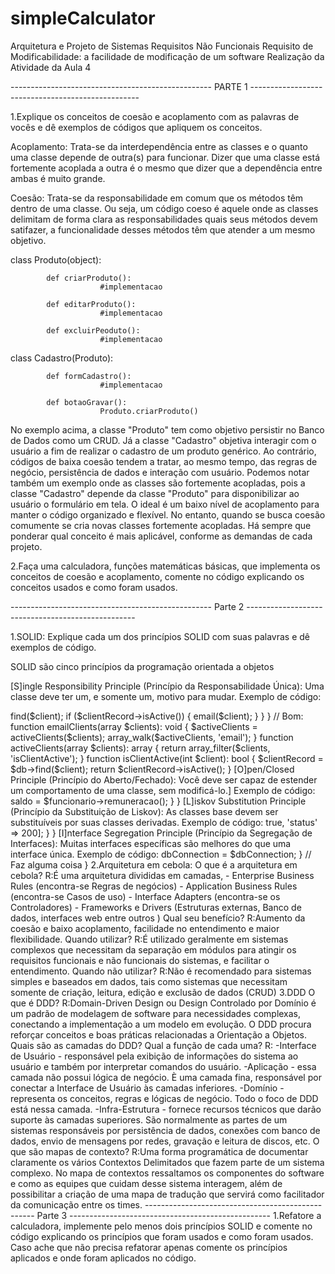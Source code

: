# simpleCalculator

Arquitetura e Projeto de Sistemas
Requisitos Não Funcionais
Requisito de Modificabilidade: a facilidade de modificação de um software
Realização da Atividade da Aula 4

-------------------------------------------------- PARTE 1 --------------------------------------------------

1.Explique os conceitos de coesão e acoplamento com as palavras de vocês e dê exemplos de códigos que apliquem os conceitos.
 
Acoplamento: Trata-se da interdependência entre as classes e o quanto uma classe depende de outra(s) para funcionar. Dizer que uma classe está fortemente acoplada a outra é o mesmo que dizer que a dependência entre ambas é muito grande.
 
Coesão: Trata-se da responsabilidade em comum que os métodos têm dentro de uma classe. Ou seja, um código coeso é aquele onde as classes delimitam de forma clara as responsabilidades quais seus métodos devem satifazer, a funcionalidade desses métodos têm que atender a um mesmo objetivo.
 
class Produto(object):
 
            def criarProduto():
                        #implementacao
 
            def editarProduto():
                        #implementacao
 
            def excluirPeoduto():
                        #implementacao
 
 
class Cadastro(Produto):
           
            def formCadastro():
                        #implementacao
 
            def botaoGravar():
                        Produto.criarProduto()
 
No exemplo acima, a classe "Produto" tem como objetivo persistir no Banco de Dados como um CRUD. Já a classe "Cadastro" objetiva interagir com o usuário a fim  de realizar o cadastro de um produto genérico. Ao contrário, códigos de baixa coesão tendem a tratar, ao mesmo tempo, das regras de negócio, persistência de dados e interação com usuário.
Podemos notar também um exemplo onde as classes são fortemente acopladas, pois a classe "Cadastro" depende da classe "Produto" para disponibilizar ao usuário o formulário em tela.
O ideal é um baixo nível de acoplamento para manter o código organizado e flexível. No entanto, quando se busca coesão comumente se cria novas classes fortemente acopladas.
Há sempre que ponderar qual conceito é mais aplicável, conforme as demandas de cada projeto.

2.Faça uma calculadora, funções matemáticas básicas, que implementa os conceitos de coesão e acoplamento, comente no código explicando os conceitos usados e como foram usados.

-------------------------------------------------- Parte 2 --------------------------------------------------

1.SOLID: Explique cada um dos princípios SOLID com suas palavras e dê exemplos de código.

 SOLID são cinco princípios da programação orientada a objetos

 [S]ingle Responsibility Principle (Princípio da Responsabilidade Única): Uma classe deve ter um, e somente um, motivo para mudar.
 Exemplo de código: 
 <?php
 //Ruim:
 function emailClients(array $clients): void
 {
     foreach ($clients as $client) {
         $clientRecord = $db->find($client);
         if ($clientRecord->isActive()) {
             email($client);
         }
     }
 }
 // Bom:
 function emailClients(array $clients): void
 {
     $activeClients = activeClients($clients);
     array_walk($activeClients, 'email');
 }
 function activeClients(array $clients): array
 {
     return array_filter($clients, 'isClientActive');
 }
 function isClientActive(int $client): bool
 {
     $clientRecord = $db->find($client);
     return $clientRecord->isActive();
 }

 [O]pen/Closed Principle (Princípio do Aberto/Fechado): Você deve ser capaz de estender um comportamento de uma classe, sem modificá-lo.]
 Exemplo de código: 
 <?php
 interface Remuneravel
 {
     public function remuneracao();
 }
 class ContratoClt implements Remuneravel
 {
     public function remuneracao()
     {
         //...
     }
 }
 class Estagio implements Remuneravel
 {
     public function remuneracao()
     {
         //...
     }
 }
 class FolhaDePagamento
 {
     protected $saldo;
     public function calcular(Remuneravel $funcionario)
     {
         $this->saldo = $funcionario->remuneracao();
     }
 }

 [L]iskov Substitution Principle (Princípio da Substituição de Liskov): As classes base devem ser substituíveis por suas classes derivadas.
 Exemplo de código: 
 <?php
 # - Sobrescrevendo um método que não faz nada...
 class Voluntario extends ContratoDeTrabalho
 {
     public function remuneracao()
     {
         // não faz nada
     }
 }
 # - Lançando uma exceção inesperada...
 class MusicPlay
 {
     public function play($file)
     {
         // toca a música   
     }
 }
 class Mp3MusicPlay extends MusicPlay
 {
     public function play($file)
     {
         if (pathinfo($file, PATHINFO_EXTENSION) !== 'mp3') {
             throw new Exception;
         }

         // toca a música
     }
 }

 # - Retornando valores de tipos diferentes...
 class Auth
 {
     public function checkCredentials($login, $password)
     {
         // faz alguma coisa
         return true;
     }
 }
 class AuthApi extends Auth
 {
     public function checkCredentials($login, $password)
     {
         // faz alguma coisa
         return ['auth' => true, 'status' => 200];
     }
 }

 [I]nterface Segregation Principle (Princípio da Segregação de Interfaces): Muitas interfaces específicas são melhores do que uma interface única.
 Exemplo de código: 
 <?php
 interface Aves
 {
     public function setLocalizacao($longitude, $latitude);
     public function renderizar();
 }
 interface AvesQueVoam extends Aves
 {
     public function setAltitude($altitude);
 }
 class Papagaio implements AvesQueVoam
 {
     public function setLocalizacao($longitude, $latitude)
     {
         //Faz alguma coisa
     }
     public function setAltitude($altitude)
     {
         //Faz alguma coisa   
     }
     public function renderizar()
     {
         //Faz alguma coisa
     }
 }
 class Pinguim implements Aves
 {
     public function setLocalizacao($longitude, $latitude)
     {
         //Faz alguma coisa
     }
     public function renderizar()
     {
         //Faz alguma coisa
     }
 }

 [D]ependency Inversion Principle (Princípio da Inversão de Dependências): Dependa de uma abstração e não de uma implementação.
 Exemplo de código: 
 <?php
 interface DBConnectionInterface
 {
     public function connect();
 }
 class MySQLConnection implements DBConnectionInterface
 {
     public function connect()
     {
         // ...
     }
 }
 class OracleConnection implements DBConnectionInterface
 {
     public function connect()
     {
         // ...
     }
 }
 class PasswordReminder
 {
     private $dbConnection;
     public function __construct(DBConnectionInterface $dbConnection) {
         $this->dbConnection = $dbConnection;
     }
     // Faz alguma coisa
 }

2.Arquitetura em cebola:

 O que é a arquitetura em cebola?
 R:É uma arquitetura divididas em camadas, 
 -	Enterprise Business Rules (encontra-se Regras de negócios)
 -	Application Business Rules (encontra-se Casos de uso)
 -	Interface Adapters (encontra-se os Controladores)
 -	Frameworks e Drivers (Estruturas externas, Banco de dados, interfaces web entre outros )

 Qual seu benefício?
 R:Aumento da coesão e baixo acoplamento, facilidade no entendimento e maior flexibilidade.

 Quando utilizar?
 R:É utilizado geralmente em sistemas complexos que necessitam da separação em módulos para atingir os requisitos funcionais e não funcionais do sistemas, e facilitar o entendimento.

 Quando não utilizar?
 R:Não é recomendado para sistemas simples e baseados em dados, tais como sistemas que necessitam somente de criação, leitura, edição e exclusão de dados (CRUD)

3.DDD 

 O que é DDD?
 R:Domain-Driven Design ou Design Controlado por Domínio é um padrão de modelagem de software para necessidades complexas, conectando a implementação a um modelo em evolução. O DDD procura reforçar conceitos e boas práticas relacionadas a Orientação a Objetos.

 Quais são as camadas do DDD? Qual a função de cada uma?
 R:
 -Interface de Usuário - responsável pela exibição de informações do sistema ao usuário e também por interpretar comandos do usuário.
 -Aplicação - essa camada não possui lógica de negócio. È uma camada fina, responsável por conectar a Interface de Usuário às camadas inferiores.
 -Domínio - representa os conceitos, regras e lógicas de negócio. Todo o foco de DDD está nessa camada.
 -Infra-Estrutura - fornece recursos técnicos que darão suporte às camadas superiores. São normalmente as partes de um sistemas responsáveis por persistência de dados, conexões com banco de dados, envio de mensagens por redes, gravação e leitura de discos, etc.

 O que são mapas de contexto?
 R:Uma forma programática de documentar claramente os vários Contextos Delimitados que fazem parte de um sistema complexo. No mapa de  contextos ressaltamos os componentes do software e como as equipes que cuidam desse sistema interagem, além de possibilitar a criação de  uma mapa de tradução que servirá como facilitador da comunicação entre os times.
 
 -------------------------------------------------- Parte 3 --------------------------------------------------

1.Refatore a calculadora, implemente pelo menos dois princípios SOLID e comente no código explicando os princípios que foram usados e como foram usados.
Caso ache que não precisa refatorar apenas comente os princípios aplicados e onde foram aplicados no código.
